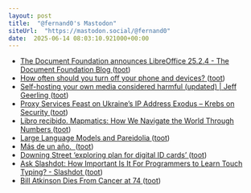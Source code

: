 ```yaml
---
layout: post
title:  "@fernand0's Mastodon"
siteUrl:  "https://mastodon.social/@fernand0"
date:  2025-06-14 08:03:10.921000+00:00
---
```

*  [The Document Foundation announces LibreOffice 25.2.4 - The Document Foundation Blog ](https://blog.documentfoundation.org/blog/2025/06/06/tdf-announces-libreoffice-25-2-4) ([toot](https://mastodon.social/@fernand0/114680672480217522))
*  [How often should you turn off your phone and devices? ](https://www.abc.net.au/news/2025-05-18/how-often-should-you-turn-off-phones-and-devices/10529503) ([toot](https://mastodon.social/@fernand0/114679123364155984))
*  [Self-hosting your own media considered harmful (updated) \| Jeff Geerling ](https://www.jeffgeerling.com/blog/2025/self-hosting-your-own-media-considered-harmful-update) ([toot](https://mastodon.social/@fernand0/114677211902304410))
*  [Proxy Services Feast on Ukraine’s IP Address Exodus – Krebs on Security ](https://krebsonsecurity.com/2025/06/proxy-services-feast-on-ukraines-ip-address-exodus) ([toot](https://mastodon.social/@fernand0/114676987207306703))
*  [Libro recibido. Mapmatics: How We Navigate the World Through Numbers ](https://fotografiasenmovimiento.wordpress.com/2025/06/13/libro-recibido-mapmatics-how-we-navigate-the-world-through-numbers) ([toot](https://mastodon.social/@fernand0/114676938660943660))
*  [Large Language Models and Pareidolia ](https://shkspr.mobi/blog/2025/06/large-language-models-and-pareidolia) ([toot](https://mastodon.social/@fernand0/114676743756835448))
*  [Más de un año.  ](https://avecesunafoto.wordpress.com/2025/06/13/mas-de-un-ano) ([toot](https://mastodon.social/@fernand0/114676712462827336))
*  [Downing Street ‘exploring plan for digital ID cards’ ](https://www.independent.co.uk/news/uk/politics/downing-street-id-card-proposal-uk-britain-b2764803.htm) ([toot](https://mastodon.social/@fernand0/114676557178457502))
*  [Ask Slashdot:  How Important Is It For Programmers to Learn Touch Typing? - Slashdot ](https://slashdot.org/story/25/06/07/0811223/ask-slashdot-how-important-is-it-for-programmers-to-learn-touch-typin) ([toot](https://mastodon.social/@fernand0/114676369315072339))
*  [Bill Atkinson Dies From Cancer at 74 ](https://daringfireball.net/linked/2025/06/07/bill-atkinson-ri) ([toot](https://mastodon.social/@fernand0/114676031922003355))
